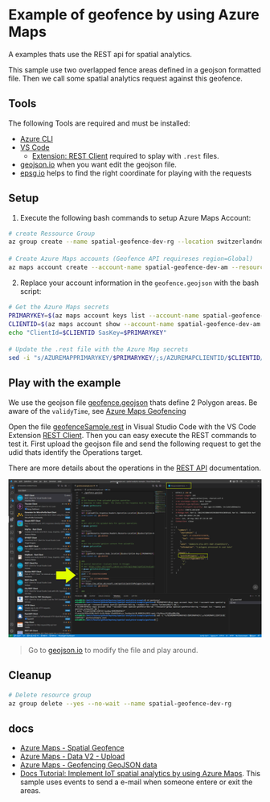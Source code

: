 # Example of geofence by using Azure Maps

 A examples thats use the REST api for spatial analytics. 
 
 This sample use two overlapped fence areas defined in a geojson formatted file. Then we call some spatial analytics request against this geofence.

## Tools

The following Tools are required and must be installed:

- [Azure CLI](https://docs.microsoft.com/en-us/cli/azure/install-azure-cli)
- [VS Code](https://code.visualstudio.com/download)
  - [Extension: REST Client](https://marketplace.visualstudio.com/items?itemName=humao.rest-client) required to splay with `.rest` files.
- [geojson.io](https://geojson.io) when you want edit the geojson file.
- [epsg.io](https://epsg.io/map#srs=4326&x=-122.13336020708084&y=47.63810783315048&z=20&layer=osm) helps to find the right coordinate for playing with the requests

## Setup

1. Execute the following bash commands to setup Azure Maps Account:

```bash
# create Ressource Group
az group create --name spatial-geofence-dev-rg --location switzerlandnorth

# Create Azure Maps accounts (Geofence API requireses region=Global)
az maps account create --account-name spatial-geofence-dev-am --resource-group spatial-geofence-dev-rg --kind Gen2 --sku G2 --accept-tos
```

2. Replace your account information in the `geofence.geojson` with the bash script:

```bash
# Get the Azure Maps secrets
PRIMARYKEY=$(az maps account keys list --account-name spatial-geofence-dev-am --resource-group spatial-geofence-dev-rg --output tsv --query "primaryKey") && \
CLIENTID=$(az maps account show --account-name spatial-geofence-dev-am --resource-group spatial-geofence-dev-rg --output tsv --query properties.uniqueId) && \
echo "ClientId=$CLIENTID SasKey=$PRIMARYKEY"

# Update the .rest file with the Azure Map secrets
sed -i "s/AZUREMAPPRIMARYKEY/$PRIMARYKEY/;s/AZUREMAPCLIENTID/$CLIENTID/" geofenceSample.rest
```

## Play with the example

We use the geojson file [geofence.geojson](geofence.geojson) thats define 2 Polygon areas. Be aware of the `validyTime`, see [Azure Maps Geofencing](https://docs.microsoft.com/en-us/azure/azure-maps/geofence-geojson)

Open the file [geofenceSample.rest](geofenceSample.rest) in Visual Studio Code with the VS Code Extension [REST Client](https://marketplace.visualstudio.com/items?itemName=humao.rest-client). Then you can easy execute the REST commands to test it. First upload the geojson file and send the following request to get the udid thats identify the Operations target.

There are more details about the operations in the [REST API](https://docs.microsoft.com/en-us/rest/api/maps/spatial) documentation.

![](geofence-sample-rest-vscode.png)

> Go to [geojson.io](https://geojson.io) to modify the file and play around.

## Cleanup

```bash
# Delete resource group
az group delete --yes --no-wait --name spatial-geofence-dev-rg
```


## docs

- [Azure Maps - Spatial Geofence](https://docs.microsoft.com/en-us/rest/api/maps/spatial/get-geofence?tabs=HTTP)
- [Azure Maps - Data V2 - Upload](https://docs.microsoft.com/en-us/rest/api/maps/data-v2/upload?tabs=HTTP)
- [Azure Maps - Geofencing GeoJSON data](https://docs.microsoft.com/en-us/azure/azure-maps/geofence-geojson)
- [Docs Tutorial: Implement IoT spatial analytics by using Azure Maps](https://docs.microsoft.com/en-us/azure/azure-maps/tutorial-iot-hub-maps). This sample uses events to send a e-mail when someone entere or exit the areas.